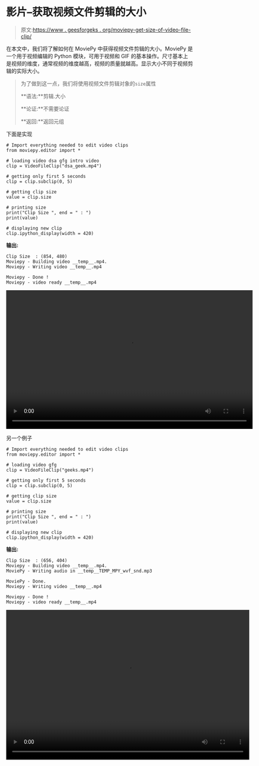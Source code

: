 # 影片–获取视频文件剪辑的大小

> 原文:[https://www . geesforgeks . org/moviepy-get-size-of-video-file-clip/](https://www.geeksforgeeks.org/moviepy-getting-size-of-video-file-clip/)

在本文中，我们将了解如何在 MoviePy 中获得视频文件剪辑的大小。MoviePy 是一个用于视频编辑的 Python 模块，可用于视频和 GIF 的基本操作。尺寸基本上是视频的维度，通常视频的维度越高，视频的质量就越高。显示大小不同于视频剪辑的实际大小。

> 为了做到这一点，我们将使用视频文件剪辑对象的`size`属性
> 
> **语法:**剪辑.大小
> 
> **论证:**不需要论证
> 
> **返回:**返回元组

下面是实现

```
# Import everything needed to edit video clips 
from moviepy.editor import *

# loading video dsa gfg intro video 
clip = VideoFileClip("dsa_geek.mp4") 

# getting only first 5 seconds
clip = clip.subclip(0, 5)

# getting clip size
value = clip.size

# printing size
print("Clip Size ", end = " : ")
print(value)

# displaying new clip
clip.ipython_display(width = 420)
```

**输出:**

```
Clip Size  : (854, 480)
Moviepy - Building video __temp__.mp4.
Moviepy - Writing video __temp__.mp4

Moviepy - Done !
Moviepy - video ready __temp__.mp4

```

<video class="wp-video-shortcode" id="video-476070-1" width="665" height="374" preload="metadata" controls=""><source type="video/mp4" src="https://media.geeksforgeeks.org/wp-content/uploads/20200827002306/1st9.mp4?_=1">[https://media.geeksforgeeks.org/wp-content/uploads/20200827002306/1st9.mp4](https://media.geeksforgeeks.org/wp-content/uploads/20200827002306/1st9.mp4)</video>

另一个例子

```
# Import everything needed to edit video clips
from moviepy.editor import *

# loading video gfg
clip = VideoFileClip("geeks.mp4")

# getting only first 5 seconds
clip = clip.subclip(0, 5)

# getting clip size
value = clip.size

# printing size
print("Clip Size ", end = " : ")
print(value)

# displaying new clip
clip.ipython_display(width = 420)
```

**输出:**

```
Clip Size  : (656, 404)
Moviepy - Building video __temp__.mp4.
MoviePy - Writing audio in __temp__TEMP_MPY_wvf_snd.mp3

MoviePy - Done.
Moviepy - Writing video __temp__.mp4

Moviepy - Done !
Moviepy - video ready __temp__.mp4

```

<video class="wp-video-shortcode" id="video-476070-2" width="656" height="404" preload="metadata" controls=""><source type="video/mp4" src="https://media.geeksforgeeks.org/wp-content/uploads/20200827002455/2nd8.mp4?_=2">[https://media.geeksforgeeks.org/wp-content/uploads/20200827002455/2nd8.mp4](https://media.geeksforgeeks.org/wp-content/uploads/20200827002455/2nd8.mp4)</video>